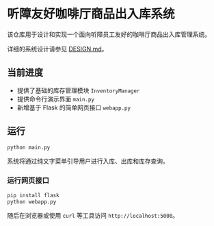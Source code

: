 # 听障友好咖啡厅商品出入库系统

该仓库用于设计和实现一个面向听障员工友好的咖啡厅商品出入库管理系统。

详细的系统设计请参见 [DESIGN.md](DESIGN.md)。

## 当前进度

- 提供了基础的库存管理模块 `InventoryManager`
- 提供命令行演示界面 `main.py`
- 新增基于 Flask 的简单网页接口 `webapp.py`

## 运行

```bash
python main.py
```

系统将通过纯文字菜单引导用户进行入库、出库和库存查询。

### 运行网页接口

```bash
pip install flask
python webapp.py
```

随后在浏览器或使用 `curl` 等工具访问 `http://localhost:5000`。
